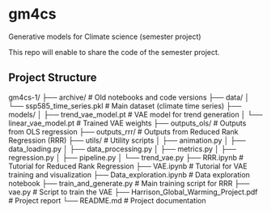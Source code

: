 # gm4cs
Generative models for Climate science (semester project)

This repo will enable to share the code of the semester project.

## Project Structure

gm4cs-1/
├── archive/                # Old notebooks and code versions
├── data/
│   └── ssp585_time_series.pkl  # Main dataset (climate time series)
├── models/
│   ├── trend_vae_model.pt        # VAE model for trend generation
│   └── linear_vae_model.pt       # Trained VAE weights
├── outputs_ols/            # Outputs from OLS regression
├── outputs_rrr/            # Outputs from Reduced Rank Regression (RRR)
├── utils/                  # Utility scripts
│   ├── animation.py
│   ├── data_loading.py
│   ├── data_processing.py
│   ├── metrics.py
│   ├── regression.py
│   ├── pipeline.py
│   └── trend_vae.py
├── RRR.ipynb               # Tutorial for Reduced Rank Regression
├── VAE.ipynb               # Tutorial for VAE training and visualization
├── Data_exploration.ipynb  # Data exploration notebook
├── train_and_generate.py   # Main training script for RRR
├── vae.py                  # Script to train the VAE
├── Harrison_Global_Warming_Project.pdf # Project report
└── README.md               # Project documentation